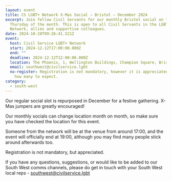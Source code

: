 ```yaml
---
layout: event
title: CS LGBT+ Network X-Mas Social – Bristol – December 2024
excerpt: Join fellow Civil Servants for our monthly Bristol social on the 2nd
  Thursday of the month. This is open to all Civil Servants in the LGBT+
  Network, allies and supportive colleagues.
date: 2024-10-28T09:26:41.521Z
event:
  host: Civil Service LGBT+ Network
  start: 2024-12-12T17:00:00.000Z
  end: ""
  deadline: 2024-12-12T12:00:00.000Z
  location: The Phoenix, 1, Wellington Buildings, Champion Square, Bristol BS2 9DB
  email: southwest@civilservice.lgbt
  no-register: Registration is not mandatory, however it is appreciated so we know
    how many to expect.
category:
  - south-west
---
```

Our regular social slot is repurposed in December for a festive gathering. X-Mas jumpers are greatly encouraged!

Our monthly socials can change location month on month, so make sure you have checked the location for this event.

Someone from the network will be at the venue from around 17:00, and the event will officially end at 19:00, although you may find many people stick around afterwards too.

Registration is not mandatory, but appreciated.

If you have any questions, suggestions, or would like to be added to our South West comms channels, please do get in touch with your South West local reps - [southwest@civilservice.lgbt](mailto:southwest@civilservice.lgbt)